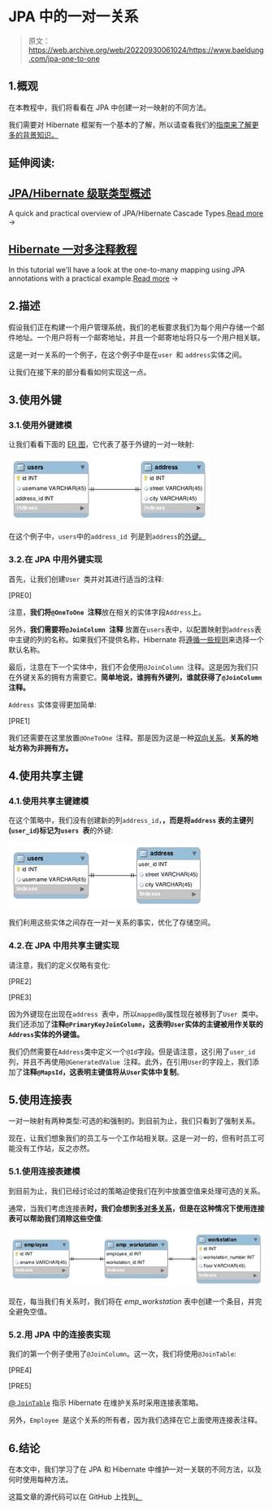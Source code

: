 # JPA 中的一对一关系

> 原文：<https://web.archive.org/web/20220930061024/https://www.baeldung.com/jpa-one-to-one>

## 1.概观

在本教程中，我们将看看在 JPA 中创建一对一映射的不同方法。

我们需要对 Hibernate 框架有一个基本的了解，所以请查看我们的[指南来了解更多的背景知识。](/web/20220913085316/https://www.baeldung.com/hibernate-5-spring)

## 延伸阅读:

## [JPA/Hibernate 级联类型概述](/web/20220913085316/https://www.baeldung.com/jpa-cascade-types)

A quick and practical overview of JPA/Hibernate Cascade Types.[Read more](/web/20220913085316/https://www.baeldung.com/jpa-cascade-types) →

## [Hibernate 一对多注释教程](/web/20220913085316/https://www.baeldung.com/hibernate-one-to-many)

In this tutorial we'll have a look at the one-to-many mapping using JPA annotations with a practical example.[Read more](/web/20220913085316/https://www.baeldung.com/hibernate-one-to-many) →

## 2.描述

假设我们正在构建一个用户管理系统，我们的老板要求我们为每个用户存储一个邮件地址。一个用户将有一个邮寄地址，并且一个邮寄地址将只与一个用户相关联。

这是一对一关系的一个例子，在这个例子中是在`user `和 `address`实体之间。

让我们在接下来的部分看看如何实现这一点。

## 3.使用外键

### 3.1.使用外键建模

让我们看看下面的 [ER 图](https://web.archive.org/web/20220913085316/https://en.wikipedia.org/wiki/Entity%E2%80%93relationship_model)，它代表了基于外键的一对一映射:

[![An ER Diagram mapping Users to Addresses via an address_id foreign key](img/003cfa04ee5c753cd1927603025ff807.png)](/web/20220913085316/https://www.baeldung.com/wp-content/uploads/2018/12/1-1_FK.png)

在这个例子中，`users`中的`address_id `列是到`address`的[外键。](https://web.archive.org/web/20220913085316/https://en.wikipedia.org/wiki/Foreign_key)

### 3.2.在 JPA 中用外键实现

首先，让我们创建`User `类并对其进行适当的注释:

[PRE0]

注意，**我们将`@OneToOne `注释**放在相关的实体字段`Address`上。

另外，**我们需要将`@JoinColumn `注释** 放置在`users`表中，以配置映射到`address`表中主键的列的名称。如果我们不提供名称，Hibernate 将[遵循一些规则](https://web.archive.org/web/20220913085316/http://docs.jboss.org/hibernate/jpa/2.2/api/javax/persistence/JoinColumn.html)来选择一个默认名称。

最后，注意在下一个实体中，我们不会使用`@JoinColumn `注释。这是因为我们只在外键关系的拥有方需要它。**简单地说，谁拥有外键列，谁就获得了`@JoinColumn`注释。**

`Address `实体变得更加简单:

[PRE1]

我们还需要在这里放置`@OneToOne `注释。那是因为这是一种[双向关系](https://web.archive.org/web/20220913085316/https://docs.oracle.com/cd/E19798-01/821-1841/bnbqj/index.html)。**关系的地址方称为非拥有方。**

## 4.使用共享主键

### 4.1.使用共享主键建模

在这个策略中，我们没有创建新的列`address_id`，**，而是将`address` 表的主键列(`user_id`)标记为`users `表**的外键:

[![An ER diagram with Users Tied to Addresses where they share the same primary key values](img/2725663966efa3c9fa0f53356d567053.png)](/web/20220913085316/https://www.baeldung.com/wp-content/uploads/2018/12/1-1-SK.png)

我们利用这些实体之间存在一对一关系的事实，优化了存储空间。

### 4.2.在 JPA 中用共享主键实现

请注意，我们的定义仅略有变化:

[PRE2]

[PRE3]

因为外键现在出现在`address `表中，所以`mappedBy`属性现在被移到了`User `类中。我们还添加了**注释`@PrimaryKeyJoinColumn`，这表明`User`实体的主键被用作关联的`Address`实体的外键值。**

我们仍然需要在`Address`类中定义一个`@Id`字段。但是请注意，这引用了`user_id`列，并且不再使用`@GeneratedValue `注释。此外，在引用`User`的字段上，我们添加了**注释`@MapsId`，这表明主键值将从`User`实体中复制**。

## 5.使用连接表

一对一映射有两种类型:可选的和强制的。到目前为止，我们只看到了强制关系。

现在，让我们想象我们的员工与一个工作站相关联。这是一对一的，但有时员工可能没有工作站，反之亦然。

### 5.1.使用连接表建模

到目前为止，我们已经讨论过的策略迫使我们在列中放置空值来处理可选的关系。

通常，当我们考虑连接表**时，我们会想到[多对多关系](/web/20220913085316/https://www.baeldung.com/jpa-many-to-many)，但是在这种情况下使用连接表可以帮助我们消除这些空值**:

[![An ER diagram relating Employees to Workstations via a Join Table](img/0a18af9dc1eb53fdca8723a6fdedbbba.png)](/web/20220913085316/https://www.baeldung.com/wp-content/uploads/2018/12/1-1-JT.png)

现在，每当我们有关系时，我们将在 *emp_workstation* 表中创建一个条目，并完全避免空值。

### 5.2.用 JPA 中的连接表实现

我们的第一个例子使用了`@JoinColumn`。这一次，我们将使用`@JoinTable`:

[PRE4]

[PRE5]

[@ `JoinTable`](https://web.archive.org/web/20220913085316/http://docs.jboss.org/hibernate/jpa/2.2/api/javax/persistence/JoinTable.html) 指示 Hibernate 在维护关系时采用连接表策略。

另外，`Employee `是这个关系的所有者，因为我们选择在它上面使用连接表注释。

## 6.结论

在本文中，我们学习了在 JPA 和 Hibernate 中维护一对一关联的不同方法，以及何时使用每种方法。

这篇文章的源代码可以在 GitHub 上找到[。](https://web.archive.org/web/20220913085316/https://github.com/eugenp/tutorials/tree/master/persistence-modules/hibernate-jpa)
